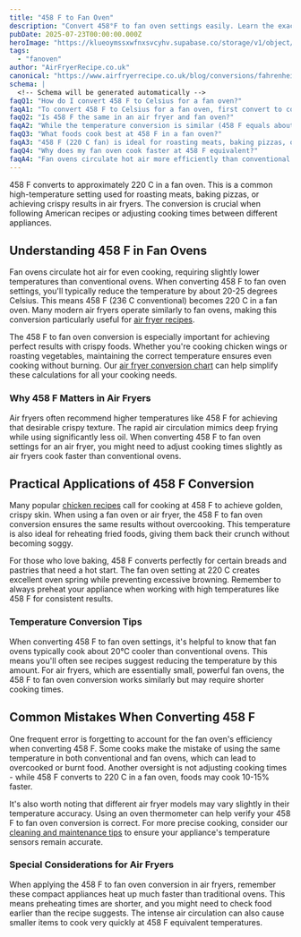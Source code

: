 ```yaml
---
title: "458 F to Fan Oven"
description: "Convert 458°F to fan oven settings easily. Learn the exact temperature conversion for air fryers and fan ovens with our simple guide."
pubDate: 2025-07-23T00:00:00.000Z
heroImage: "https://klueoymssxwfnxsvcyhv.supabase.co/storage/v1/object/public/Shmucket/458-f-to-fan-oven.png"
tags:
  - "fanoven"
author: "AirFryerRecipe.co.uk"
canonical: "https://www.airfryerrecipe.co.uk/blog/conversions/fahrenheit-to-fan-oven/458-f-to-fan-oven"
schema: |
  <!-- Schema will be generated automatically -->
faqQ1: "How do I convert 458 F to Celsius for a fan oven?"
faqA1: "To convert 458 F to Celsius for a fan oven, first convert to conventional Celsius (236 C) then reduce by 20°C. This gives you 220 C for fan oven settings, which is the equivalent of 458 F in a fan-assisted oven."
faqQ2: "Is 458 F the same in an air fryer and fan oven?"
faqA2: "While the temperature conversion is similar (458 F equals about 220 C in both), air fryers cook faster due to their compact size and powerful fans. You may need to reduce cooking time by 10-20% when using an air fryer compared to a full-size fan oven."
faqQ3: "What foods cook best at 458 F in a fan oven?"
faqA3: "458 F (220 C fan) is ideal for roasting meats, baking pizzas, or creating crispy textures on potatoes and vegetables. It's also excellent for reheating fried foods to restore crispiness without drying them out."
faqQ4: "Why does my fan oven cook faster at 458 F equivalent?"
faqA4: "Fan ovens circulate hot air more efficiently than conventional ovens, cooking food faster and more evenly. At 458 F equivalent (220 C fan), this effect is particularly noticeable with foods that benefit from high heat and air circulation like roasted meats or baked goods."
---
```

<p>458 F converts to approximately 220 C in a fan oven. This is a common high-temperature setting used for roasting meats, baking pizzas, or achieving crispy results in air fryers. The conversion is crucial when following American recipes or adjusting cooking times between different appliances.</p>

<h2>Understanding 458 F in Fan Ovens</h2>
<p>Fan ovens circulate hot air for even cooking, requiring slightly lower temperatures than conventional ovens. When converting 458 F to fan oven settings, you'll typically reduce the temperature by about 20-25 degrees Celsius. This means 458 F (236 C conventional) becomes 220 C in a fan oven. Many modern air fryers operate similarly to fan ovens, making this conversion particularly useful for <a href=https://www.airfryerrecipe.co.uk/recipes>air fryer recipes</a>.</p>

<p>The 458 F to fan oven conversion is especially important for achieving perfect results with crispy foods. Whether you're cooking chicken wings or roasting vegetables, maintaining the correct temperature ensures even cooking without burning. Our <a href=https://www.airfryerrecipe.co.uk/air-fryer-conversion-chart>air fryer conversion chart</a> can help simplify these calculations for all your cooking needs.</p>

<h3>Why 458 F Matters in Air Fryers</h3>
<p>Air fryers often recommend higher temperatures like 458 F for achieving that desirable crispy texture. The rapid air circulation mimics deep frying while using significantly less oil. When converting 458 F to fan oven settings for an air fryer, you might need to adjust cooking times slightly as air fryers cook faster than conventional ovens.</p>

<h2>Practical Applications of 458 F Conversion</h2>
<p>Many popular <a href=https://www.airfryerrecipe.co.uk/recipe-category/chicken>chicken recipes</a> call for cooking at 458 F to achieve golden, crispy skin. When using a fan oven or air fryer, the 458 F to fan oven conversion ensures the same results without overcooking. This temperature is also ideal for reheating fried foods, giving them back their crunch without becoming soggy.</p>

<p>For those who love baking, 458 F converts perfectly for certain breads and pastries that need a hot start. The fan oven setting at 220 C creates excellent oven spring while preventing excessive browning. Remember to always preheat your appliance when working with high temperatures like 458 F for consistent results.</p>

<h3>Temperature Conversion Tips</h3>
<p>When converting 458 F to fan oven settings, it's helpful to know that fan ovens typically cook about 20°C cooler than conventional ovens. This means you'll often see recipes suggest reducing the temperature by this amount. For air fryers, which are essentially small, powerful fan ovens, the 458 F to fan oven conversion works similarly but may require shorter cooking times.</p>

<h2>Common Mistakes When Converting 458 F</h2>
<p>One frequent error is forgetting to account for the fan oven's efficiency when converting 458 F. Some cooks make the mistake of using the same temperature in both conventional and fan ovens, which can lead to overcooked or burnt food. Another oversight is not adjusting cooking times - while 458 F converts to 220 C in a fan oven, foods may cook 10-15% faster.</p>

<p>It's also worth noting that different air fryer models may vary slightly in their temperature accuracy. Using an oven thermometer can help verify your 458 F to fan oven conversion is correct. For more precise cooking, consider our <a href=https://www.airfryerrecipe.co.uk/air-fryer-cleaner>cleaning and maintenance tips</a> to ensure your appliance's temperature sensors remain accurate.</p>

<h3>Special Considerations for Air Fryers</h3>
<p>When applying the 458 F to fan oven conversion in air fryers, remember these compact appliances heat up much faster than traditional ovens. This means preheating times are shorter, and you might need to check food earlier than the recipe suggests. The intense air circulation can also cause smaller items to cook very quickly at 458 F equivalent temperatures.</p>

